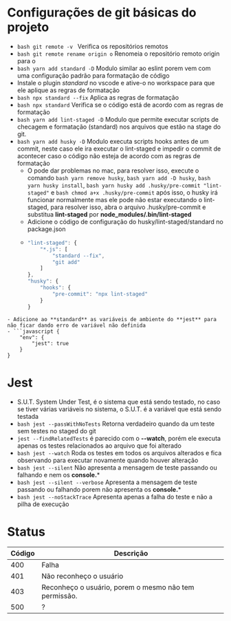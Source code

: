 # Configurações de git básicas do projeto
- ```bash git remote -v ``` Verifica os repositórios remotos
- ```bash git remote rename origin o``` Renomeia o repositório remoto origin para o
- ```bash yarn add standard -D``` Modulo similar ao eslint porem vem com uma configuração padrão para formatação de código
- Instale o plugin *standard* no vscode e ative-o no workspace para que ele aplique as regras de formatação
- ```bash npx standard --fix``` Aplica as regras de formatação
- ```bash npx standard``` Verifica se o código está de acordo com as regras de formatação
- ```bash yarn add lint-staged -D``` Modulo que permite executar scripts de checagem e formatação (standard) nos arquivos que estão na stage do git.
- ```bash yarn add husky -D``` Modulo executa scripts hooks antes de um commit, neste caso ele ira executar o lint-staged e impedir o commit de acontecer caso o código não esteja de acordo com as regras de formatação
  - O pode dar problemas no mac, para resolver isso, execute o comando ```bash yarn remove husky```,  ```bash yarn add -D husky```,  ```bash yarn husky install```,  ```bash yarn husky add .husky/pre-commit "lint-staged"``` e ```bash chmod a+x .husky/pre-commit``` após isso, o husky irá funcionar normalmente mas ele pode não estar executando o lint-staged, para resolver isso, abra o arquivo .husky/pre-commit e substitua **lint-staged** por **node_modules/.bin/lint-staged**
  - Adicione o código de configuração do husky/lint-staged/standard no package.json
  - ```javascript {
    "lint-staged": {
        "*.js": [
            "standard --fix",
            "git add"
        ]
    },
    "husky": {
        "hooks": {
            "pre-commit": "npx lint-staged"
        }
    }
```
- Adicione ao **standard** as variáveis de ambiente do **jest** para não ficar dando erro de variável não definida
- ```javascript {
    "env": {
        "jest": true
    }
}
```

# Jest
- S.U.T. System Under Test, é o sistema que está sendo testado, no caso se tiver várias variáveis no sistema, o S.U.T. é a variável que está sendo testada
- ```bash jest --passWithNoTests``` Retorna verdadeiro quando da um teste sem testes no staged do git
- ```jest --findRelatedTests``` é parecido com o **--watch**, porém ele executa apenas os testes relacionados ao arquivo que foi alterado
- ```bash jest --watch``` Roda os testes em todos os arquivos alterados e fica observando para executar novamente quando houver alteração
- ```bash jest --silent``` Não apresenta a mensagem de teste passando ou falhando e nem os **console.***
- ```bash jest --silent --verbose``` Apresenta a mensagem de teste passando ou falhando porem não apresenta os **console.***
- ```bash jest --noStackTrace``` Apresenta apenas a falha do teste e não a pilha de execução

# Status
| Código | Descrição                                             |
| ------ | ----------------------------------------------------- |
| 400    | Falha                                                 |
| 401    | Não reconheço o usuário                               |
| 403    | Reconheço o usuário, porem o mesmo não tem permissão. |
| 500    | ?                                                     |
